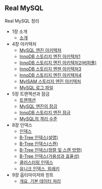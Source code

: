 ## Real MySQL

Real MySQL 정리

- 1장 소개
    - [소개](./1장/1-1.md)
- 4장 아키텍처
    - [MySQL 엔진 아키텍처](./4장/4-1.md)
    - [InnoDB 스토리지 엔진 아키텍처1](./4장/4-2.md)
    - [InnoDB 스토리지 엔진 아키텍처2(버퍼풀)](./4장/4-3.md)
    - [InnoDB 스토리지 엔젠 아키텍처3](./4장/4-4.md)
    - [InnoDB 스토리지 엔진 아키텍처4](./4장/4-5.md)
    - [MyISAM 스토리지 엔진 아키텍처](./4장/4-6.md)
    - [MySQL 로그 파일](./4장/4-7.md)
- 5장 트랜잭션과 잠금
    - [트랜잭션](./5장/5-1.md)
    - [MySQL 엔진의 잠금](./5장/5-2.md)
    - [InnoDB 스토리지 엔진 잠금](./5장/5-3.md)
    - [MySQL의 격리 수준](./5장/5-4.md)
- 8장 인덱스
    - [인덱스](./8장/8-1.md)
    - [B-Tree 인덱스(설명)](./8장/8-2.md)
    - [B-Tree 인덱스(스캔)](./8장/8-3.md)
    - [B-Tree 인덱스(정렬 및 스캔 방향)](./8장/8-4.md)
    - [B-Tree 인덱스(가용성과 효율성)](./8장/8-5.md)
    - [클러스터링 인덱스](./8장/8-6.md)
    - [유니크 인덱스, 외래키](./8장/8-7.md)
- 9장 옵티마이저와 힌트
    - [개요, 기본 데이터 처리](./9장/9-1.md)